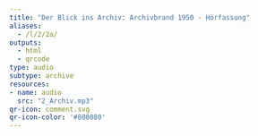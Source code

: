 ```yaml
---
title: "Der Blick ins Archiv: Archivbrand 1950 - Hörfassung"
aliases:
  - /l/2/2a/
outputs:
  - html
  - qrcode
type: audio
subtype: archive
resources:
- name: audio
  src: "2_Archiv.mp3"
qr-icon: comment.svg
qr-icon-color: '#808080'
---
```

